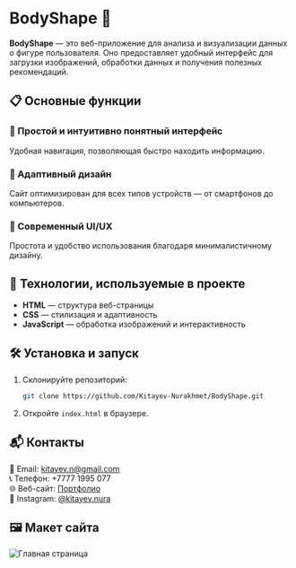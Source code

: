 # BodyShape 💪

**BodyShape** — это веб-приложение для анализа и визуализации данных о фигуре пользователя. Оно предоставляет удобный интерфейс для загрузки изображений, обработки данных и получения полезных рекомендаций.

## 📋 Основные функции

### 🌟 Простой и интуитивно понятный интерфейс
Удобная навигация, позволяющая быстро находить информацию.

### 📱 Адаптивный дизайн
Сайт оптимизирован для всех типов устройств — от смартфонов до компьютеров.


### 🎨 Современный UI/UX
Простота и удобство использования благодаря минималистичному дизайну.

## 🚀 Технологии, используемые в проекте

- **HTML** — структура веб-страницы
- **CSS** — стилизация и адаптивность
- **JavaScript** — обработка изображений и интерактивность

## 🛠 Установка и запуск

1. Склонируйте репозиторий:
   ```bash
   git clone https://github.com/Kitayev-Nurakhmet/BodyShape.git
   ```
2. Откройте `index.html` в браузере.

## 📬 Контакты

📧 Email: kitayev.n@gmail.com  
📞 Телефон: +7777 1995 077  
🌐 Веб-сайт: [Портфолио](https://kitayev-nurakhmet.github.io/MyPortfolio/)  
📸 Instagram: [@kitayev.nura](https://www.instagram.com/kitayev.nura)  

## 🖼️ Макет сайта
![Главная страница]([https://github.com/Kitayev-Nurakhmet/ProKino/blob/main/img/Avatar.png](https://github.com/Kitayev-Nurakhmet/BodyShape/blob/main/image/BodyShape.jpg))
